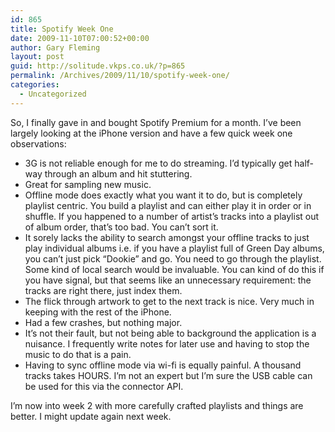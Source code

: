 ```yaml
---
id: 865
title: Spotify Week One
date: 2009-11-10T07:00:52+00:00
author: Gary Fleming
layout: post
guid: http://solitude.vkps.co.uk/?p=865
permalink: /Archives/2009/11/10/spotify-week-one/
categories:
  - Uncategorized
---
```

So, I finally gave in and bought Spotify Premium for a month. I&#8217;ve been largely looking at the iPhone version and have a few quick week one observations:

  * 3G is not reliable enough for me to do streaming. I&#8217;d typically get half-way through an album and hit stuttering.
  * Great for sampling new music.
  * Offline mode does exactly what you want it to do, but is completely playlist centric. You build a playlist and can either play it in order or in shuffle. If you happened to a number of artist&#8217;s tracks into a playlist out of album order, that&#8217;s too bad. You can&#8217;t sort it.
  * It sorely lacks the ability to search amongst your offline tracks to just play individual albums i.e. if you have a playlist full of Green Day albums, you can&#8217;t just pick &#8220;Dookie&#8221; and go. You need to go through the playlist. Some kind of local search would be invaluable. You can kind of do this if you have signal, but that seems like an unnecessary requirement: the tracks are right there, just index them.
  * The flick through artwork to get to the next track is nice. Very much in keeping with the rest of the iPhone.
  * Had a few crashes, but nothing major.
  * It&#8217;s not their fault, but not being able to background the application is a nuisance. I frequently write notes for later use and having to stop the music to do that is a pain.
  * Having to sync offline mode via wi-fi is equally painful. A thousand tracks takes HOURS. I&#8217;m not an expert but I&#8217;m sure the USB cable can be used for this via the connector API.

I&#8217;m now into week 2 with more carefully crafted playlists and things are better. I might update again next week.